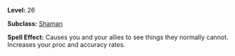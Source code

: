 <!-- TITLE: Spell: Spiritual Precision -->
<!-- SUBTITLE:  -->

**Level:** 26

**Subclass:** [Shaman](shaman)

**Spell Effect:** Causes you and your allies to see things they normally cannot.  Increases your proc and accuracy rates.